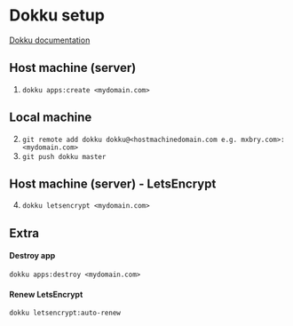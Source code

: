 # Dokku setup
[Dokku documentation](http://dokku.viewdocs.io/dokku/application-deployment)

## Host machine (server)
1. `dokku apps:create <mydomain.com>`

## Local machine
2. `git remote add dokku dokku@<hostmachinedomain.com e.g. mxbry.com>:<mydomain.com>`
3. `git push dokku master`

## Host machine (server) - LetsEncrypt
4. `dokku letsencrypt <mydomain.com>`

## Extra
#### Destroy app
`dokku apps:destroy <mydomain.com>`

#### Renew LetsEncrypt
`dokku letsencrypt:auto-renew`
